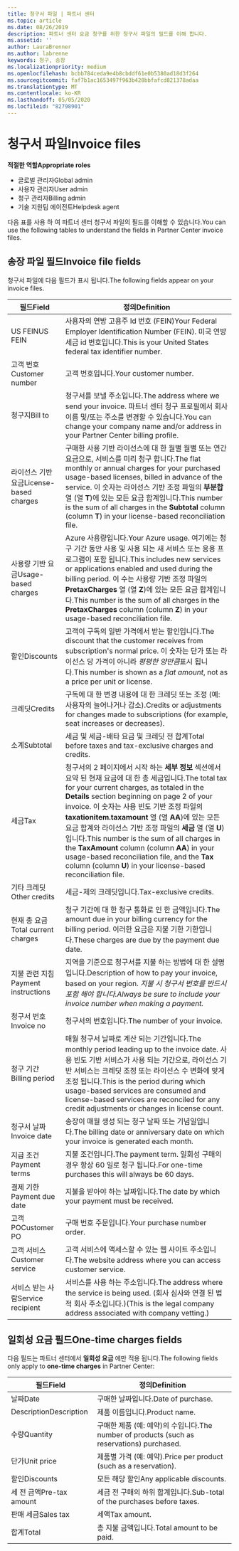 ```yaml
---
title: 청구서 파일 | 파트너 센터
ms.topic: article
ms.date: 08/26/2019
description: 파트너 센터 요금 청구를 위한 청구서 파일의 필드를 이해 합니다.
ms.assetid: ''
author: LauraBrenner
ms.author: labrenne
keywords: 청구, 송장
ms.localizationpriority: medium
ms.openlocfilehash: bcbb784ceda9e4b8cbddf61e0b5380ad18d3f264
ms.sourcegitcommit: faf7b1ac1653497f963b428bbfafcd821378adaa
ms.translationtype: MT
ms.contentlocale: ko-KR
ms.lasthandoff: 05/05/2020
ms.locfileid: "82798901"
---
```

# <a name="invoice-files"></a><span data-ttu-id="c7065-104">청구서 파일</span><span class="sxs-lookup"><span data-stu-id="c7065-104">Invoice files</span></span>

<span data-ttu-id="c7065-105">**적절한 역할**</span><span class="sxs-lookup"><span data-stu-id="c7065-105">**Appropriate roles**</span></span>
-   <span data-ttu-id="c7065-106">글로벌 관리자</span><span class="sxs-lookup"><span data-stu-id="c7065-106">Global admin</span></span>
-   <span data-ttu-id="c7065-107">사용자 관리자</span><span class="sxs-lookup"><span data-stu-id="c7065-107">User admin</span></span>
-   <span data-ttu-id="c7065-108">청구 관리자</span><span class="sxs-lookup"><span data-stu-id="c7065-108">Billing admin</span></span>
-   <span data-ttu-id="c7065-109">기술 지원팀 에이전트</span><span class="sxs-lookup"><span data-stu-id="c7065-109">Helpdesk agent</span></span>

<span data-ttu-id="c7065-110">다음 표를 사용 하 여 파트너 센터 청구서 파일의 필드를 이해할 수 있습니다.</span><span class="sxs-lookup"><span data-stu-id="c7065-110">You can use the following tables to understand the fields in Partner Center invoice files.</span></span>

## <a name="invoice-file-fields"></a><span data-ttu-id="c7065-111">송장 파일 필드</span><span class="sxs-lookup"><span data-stu-id="c7065-111">Invoice file fields</span></span>

<span data-ttu-id="c7065-112">청구서 파일에 다음 필드가 표시 됩니다.</span><span class="sxs-lookup"><span data-stu-id="c7065-112">The following fields appear on your invoice files.</span></span>

| <span data-ttu-id="c7065-113">필드</span><span class="sxs-lookup"><span data-stu-id="c7065-113">Field</span></span> | <span data-ttu-id="c7065-114">정의</span><span class="sxs-lookup"><span data-stu-id="c7065-114">Definition</span></span> |
| ----- | ---------- |
| <span data-ttu-id="c7065-115">US FEIN</span><span class="sxs-lookup"><span data-stu-id="c7065-115">US FEIN</span></span> | <span data-ttu-id="c7065-116">사용자의 연방 고용주 Id 번호 (FEIN)</span><span class="sxs-lookup"><span data-stu-id="c7065-116">Your Federal Employer Identification Number (FEIN).</span></span> <span data-ttu-id="c7065-117">미국 연방 세금 id 번호입니다.</span><span class="sxs-lookup"><span data-stu-id="c7065-117">This is your United States federal tax identifier number.</span></span> |
| <span data-ttu-id="c7065-118">고객 번호</span><span class="sxs-lookup"><span data-stu-id="c7065-118">Customer number</span></span> | <span data-ttu-id="c7065-119">고객 번호입니다.</span><span class="sxs-lookup"><span data-stu-id="c7065-119">Your customer number.</span></span> |
| <span data-ttu-id="c7065-120">청구지</span><span class="sxs-lookup"><span data-stu-id="c7065-120">Bill to</span></span> | <span data-ttu-id="c7065-121">청구서를 보낼 주소입니다.</span><span class="sxs-lookup"><span data-stu-id="c7065-121">The address where we send your invoice.</span></span> <span data-ttu-id="c7065-122">파트너 센터 청구 프로필에서 회사 이름 및/또는 주소를 변경할 수 있습니다.</span><span class="sxs-lookup"><span data-stu-id="c7065-122">You can change your company name and/or address in your Partner Center billing profile.</span></span> |
| <span data-ttu-id="c7065-123">라이선스 기반 요금</span><span class="sxs-lookup"><span data-stu-id="c7065-123">License-based charges</span></span> | <span data-ttu-id="c7065-124">구매한 사용 기반 라이선스에 대 한 월별 월별 또는 연간 요금으로, 서비스를 미리 청구 합니다.</span><span class="sxs-lookup"><span data-stu-id="c7065-124">The flat monthly or annual charges for your purchased usage-based licenses, billed in advance of the service.</span></span> <span data-ttu-id="c7065-125">이 숫자는 라이선스 기반 조정 파일의 **부분합** 열 (열 **T**)에 있는 모든 요금 합계입니다.</span><span class="sxs-lookup"><span data-stu-id="c7065-125">This number is the sum of all charges in the **Subtotal** column (column **T**) in your license-based reconciliation file.</span></span> |
| <span data-ttu-id="c7065-126">사용량 기반 요금</span><span class="sxs-lookup"><span data-stu-id="c7065-126">Usage-based charges</span></span> | <span data-ttu-id="c7065-127">Azure 사용량입니다.</span><span class="sxs-lookup"><span data-stu-id="c7065-127">Your Azure usage.</span></span> <span data-ttu-id="c7065-128">여기에는 청구 기간 동안 사용 및 사용 되는 새 서비스 또는 응용 프로그램이 포함 됩니다.</span><span class="sxs-lookup"><span data-stu-id="c7065-128">This includes new services or applications enabled and used during the billing period.</span></span> <span data-ttu-id="c7065-129">이 수는 사용량 기반 조정 파일의 **PretaxCharges** 열 (열 **Z**)에 있는 모든 요금 합계입니다.</span><span class="sxs-lookup"><span data-stu-id="c7065-129">This number is the sum of all charges in the **PretaxCharges** column (column **Z**) in your usage-based reconciliation file.</span></span> |
| <span data-ttu-id="c7065-130">할인</span><span class="sxs-lookup"><span data-stu-id="c7065-130">Discounts</span></span> | <span data-ttu-id="c7065-131">고객이 구독의 일반 가격에서 받는 할인입니다.</span><span class="sxs-lookup"><span data-stu-id="c7065-131">The discount that the customer receives from subscription's normal price.</span></span> <span data-ttu-id="c7065-132">이 숫자는 단가 또는 라이선스 당 가격이 아니라 *평평한 양만큼*표시 됩니다.</span><span class="sxs-lookup"><span data-stu-id="c7065-132">This number is shown as a *flat amount*, not as a price per unit or license.</span></span> |
| <span data-ttu-id="c7065-133">크레딧</span><span class="sxs-lookup"><span data-stu-id="c7065-133">Credits</span></span> | <span data-ttu-id="c7065-134">구독에 대 한 변경 내용에 대 한 크레딧 또는 조정 (예: 사용자의 늘어나거나 감소).</span><span class="sxs-lookup"><span data-stu-id="c7065-134">Credits or adjustments for changes made to subscriptions (for example, seat increases or decreases).</span></span> |
| <span data-ttu-id="c7065-135">소계</span><span class="sxs-lookup"><span data-stu-id="c7065-135">Subtotal</span></span> | <span data-ttu-id="c7065-136">세금 및 세금-배타 요금 및 크레딧 전 합계</span><span class="sxs-lookup"><span data-stu-id="c7065-136">Total before taxes and tax-exclusive charges and credits.</span></span> |
| <span data-ttu-id="c7065-137">세금</span><span class="sxs-lookup"><span data-stu-id="c7065-137">Tax</span></span> | <span data-ttu-id="c7065-138">청구서의 2 페이지에서 시작 하는 **세부 정보** 섹션에서 요약 된 현재 요금에 대 한 총 세금입니다.</span><span class="sxs-lookup"><span data-stu-id="c7065-138">The total tax for your current charges, as totaled in the **Details** section beginning on page 2 of your invoice.</span></span> <span data-ttu-id="c7065-139">이 숫자는 사용 빈도 기반 조정 파일의 **taxationitem.taxamount** 열 (열 **AA**)에 있는 모든 요금 합계와 라이선스 기반 조정 파일의 **세금** 열 (열 **U**)입니다.</span><span class="sxs-lookup"><span data-stu-id="c7065-139">This number is the sum of all charges in the **TaxAmount** column (column **AA**) in your usage-based reconciliation file, and the **Tax** column (column **U**) in your license-based reconciliation file.</span></span> |
| <span data-ttu-id="c7065-140">기타 크레딧</span><span class="sxs-lookup"><span data-stu-id="c7065-140">Other credits</span></span> | <span data-ttu-id="c7065-141">세금-제외 크레딧입니다.</span><span class="sxs-lookup"><span data-stu-id="c7065-141">Tax-exclusive credits.</span></span> |
| <span data-ttu-id="c7065-142">현재 총 요금</span><span class="sxs-lookup"><span data-stu-id="c7065-142">Total current charges</span></span> | <span data-ttu-id="c7065-143">청구 기간에 대 한 청구 통화로 인 한 금액입니다.</span><span class="sxs-lookup"><span data-stu-id="c7065-143">The amount due in your billing currency for the billing period.</span></span> <span data-ttu-id="c7065-144">이러한 요금은 지불 기한 기한입니다.</span><span class="sxs-lookup"><span data-stu-id="c7065-144">These charges are due by the payment due date.</span></span> |
| <span data-ttu-id="c7065-145">지불 관련 지침</span><span class="sxs-lookup"><span data-stu-id="c7065-145">Payment instructions</span></span> | <span data-ttu-id="c7065-146">지역을 기준으로 청구서를 지불 하는 방법에 대 한 설명입니다.</span><span class="sxs-lookup"><span data-stu-id="c7065-146">Description of how to pay your invoice, based on your region.</span></span> <span data-ttu-id="c7065-147">*지불 시 청구서 번호를 반드시 포함 해야 합니다.*</span><span class="sxs-lookup"><span data-stu-id="c7065-147">*Always be sure to include your invoice number when making a payment.*</span></span> |
| <span data-ttu-id="c7065-148">청구서 번호</span><span class="sxs-lookup"><span data-stu-id="c7065-148">Invoice no</span></span> | <span data-ttu-id="c7065-149">청구서의 번호입니다.</span><span class="sxs-lookup"><span data-stu-id="c7065-149">The number of your invoice.</span></span> |
| <span data-ttu-id="c7065-150">청구 기간</span><span class="sxs-lookup"><span data-stu-id="c7065-150">Billing period</span></span> | <span data-ttu-id="c7065-151">매월 청구서 날짜로 계산 되는 기간입니다.</span><span class="sxs-lookup"><span data-stu-id="c7065-151">The monthly period leading up to the invoice date.</span></span> <span data-ttu-id="c7065-152">사용 빈도 기반 서비스가 사용 되는 기간으로, 라이선스 기반 서비스는 크레딧 조정 또는 라이선스 수 변화에 맞게 조정 됩니다.</span><span class="sxs-lookup"><span data-stu-id="c7065-152">This is the period during which usage-based services are consumed and license-based services are reconciled for any credit adjustments or changes in license count.</span></span> |
| <span data-ttu-id="c7065-153">청구서 날짜</span><span class="sxs-lookup"><span data-stu-id="c7065-153">Invoice date</span></span> | <span data-ttu-id="c7065-154">송장이 매월 생성 되는 청구 날짜 또는 기념일입니다.</span><span class="sxs-lookup"><span data-stu-id="c7065-154">The billing date or anniversary date on which your invoice is generated each month.</span></span> |
| <span data-ttu-id="c7065-155">지급 조건</span><span class="sxs-lookup"><span data-stu-id="c7065-155">Payment terms</span></span> | <span data-ttu-id="c7065-156">지불 조건입니다.</span><span class="sxs-lookup"><span data-stu-id="c7065-156">The payment term.</span></span> <span data-ttu-id="c7065-157">일회성 구매의 경우 항상 60 일로 청구 됩니다.</span><span class="sxs-lookup"><span data-stu-id="c7065-157">For one-time purchases this will always be 60 days.</span></span> |
| <span data-ttu-id="c7065-158">결제 기한</span><span class="sxs-lookup"><span data-stu-id="c7065-158">Payment due date</span></span> | <span data-ttu-id="c7065-159">지불을 받아야 하는 날짜입니다.</span><span class="sxs-lookup"><span data-stu-id="c7065-159">The date by which your payment must be received.</span></span> |
| <span data-ttu-id="c7065-160">고객 PO</span><span class="sxs-lookup"><span data-stu-id="c7065-160">Customer PO</span></span> | <span data-ttu-id="c7065-161">구매 번호 주문입니다.</span><span class="sxs-lookup"><span data-stu-id="c7065-161">Your purchase number order.</span></span> |
| <span data-ttu-id="c7065-162">고객 서비스</span><span class="sxs-lookup"><span data-stu-id="c7065-162">Customer service</span></span> | <span data-ttu-id="c7065-163">고객 서비스에 액세스할 수 있는 웹 사이트 주소입니다.</span><span class="sxs-lookup"><span data-stu-id="c7065-163">The website address where you can access customer service.</span></span> |
| <span data-ttu-id="c7065-164">서비스 받는 사람</span><span class="sxs-lookup"><span data-stu-id="c7065-164">Service recipient</span></span> | <span data-ttu-id="c7065-165">서비스를 사용 하는 주소입니다.</span><span class="sxs-lookup"><span data-stu-id="c7065-165">The address where the service is being used.</span></span> <span data-ttu-id="c7065-166">(회사 심사와 연결 된 법적 회사 주소입니다.)</span><span class="sxs-lookup"><span data-stu-id="c7065-166">(This is the legal company address associated with company vetting.)</span></span> |

## <a name="one-time-charges-fields"></a><span data-ttu-id="c7065-167">일회성 요금 필드</span><span class="sxs-lookup"><span data-stu-id="c7065-167">One-time charges fields</span></span>

<span data-ttu-id="c7065-168">다음 필드는 파트너 센터에서 **일회성 요금** 에만 적용 됩니다.</span><span class="sxs-lookup"><span data-stu-id="c7065-168">The following fields only apply to **one-time charges** in Partner Center:</span></span>

| <span data-ttu-id="c7065-169">필드</span><span class="sxs-lookup"><span data-stu-id="c7065-169">Field</span></span> | <span data-ttu-id="c7065-170">정의</span><span class="sxs-lookup"><span data-stu-id="c7065-170">Definition</span></span> |
| ----- | ---------- |
| <span data-ttu-id="c7065-171">날짜</span><span class="sxs-lookup"><span data-stu-id="c7065-171">Date</span></span> | <span data-ttu-id="c7065-172">구매한 날짜입니다.</span><span class="sxs-lookup"><span data-stu-id="c7065-172">Date of purchase.</span></span> |
| <span data-ttu-id="c7065-173">Description</span><span class="sxs-lookup"><span data-stu-id="c7065-173">Description</span></span> | <span data-ttu-id="c7065-174">제품 이름입니다.</span><span class="sxs-lookup"><span data-stu-id="c7065-174">Product name.</span></span> |
| <span data-ttu-id="c7065-175">수량</span><span class="sxs-lookup"><span data-stu-id="c7065-175">Quantity</span></span> | <span data-ttu-id="c7065-176">구매한 제품 (예: 예약)의 수입니다.</span><span class="sxs-lookup"><span data-stu-id="c7065-176">The number of products (such as reservations) purchased.</span></span> |
| <span data-ttu-id="c7065-177">단가</span><span class="sxs-lookup"><span data-stu-id="c7065-177">Unit price</span></span> | <span data-ttu-id="c7065-178">제품별 가격 (예: 예약).</span><span class="sxs-lookup"><span data-stu-id="c7065-178">Price per product (such as a reservation).</span></span> |
| <span data-ttu-id="c7065-179">할인</span><span class="sxs-lookup"><span data-stu-id="c7065-179">Discounts</span></span> | <span data-ttu-id="c7065-180">모든 해당 할인</span><span class="sxs-lookup"><span data-stu-id="c7065-180">Any applicable discounts.</span></span> |
| <span data-ttu-id="c7065-181">세 전 금액</span><span class="sxs-lookup"><span data-stu-id="c7065-181">Pre-tax amount</span></span> | <span data-ttu-id="c7065-182">세금 전 구매의 하위 합계입니다.</span><span class="sxs-lookup"><span data-stu-id="c7065-182">Sub-total of the purchases before taxes.</span></span> |
| <span data-ttu-id="c7065-183">판매 세금</span><span class="sxs-lookup"><span data-stu-id="c7065-183">Sales tax</span></span> | <span data-ttu-id="c7065-184">세액</span><span class="sxs-lookup"><span data-stu-id="c7065-184">Tax amount.</span></span> |
| <span data-ttu-id="c7065-185">합계</span><span class="sxs-lookup"><span data-stu-id="c7065-185">Total</span></span> | <span data-ttu-id="c7065-186">총 지불 금액입니다.</span><span class="sxs-lookup"><span data-stu-id="c7065-186">Total amount to be paid.</span></span> |
